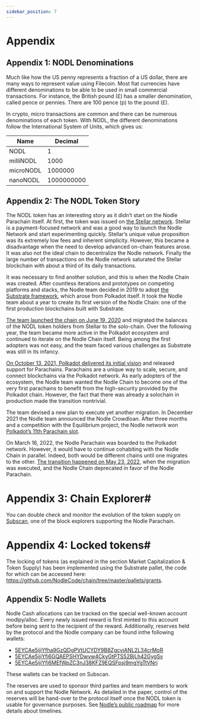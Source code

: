 ```yaml
---
sidebar_position: 7
---
```


# Appendix

## Appendix 1: NODL Denominations
Much like how the US penny represents a fraction of a US dollar, there are many ways to represent value using Filecoin.  Most fiat currencies have different denominations to be able to be used in small commercial transactions. For instance, the British pound (£) has a smaller denomination, called pence or pennies. There are 100 pence (p) to the pound (£).

In crypto, micro transactions are common and there can be numerous denominations of each token. With NODL, the different denominations follow the International System of Units, which gives us:

| Name | Decimal |
| ----------- | ----------- |
| NODL | 1       |
| milliNODL | 1000        |
| microNODL | 1000000        |
| nanoNODL | 1000000000        |



## Appendix 2: The NODL Token Story

The NODL token has an interesting story as it didn’t start on the Nodle Parachain itself. 
At first, the token was issued on [the Stellar network](http://stellar.org). Stellar is a payment-focused network and was a good way to launch the Nodle Network and start experimenting quickly. Stellar’s unique value proposition was its extremely low fees and inherent simplicity. However, this became a disadvantage when the need to develop advanced on-chain features arose. It was also not the ideal chain to decentralize the Nodle network. Finally the large number of transactions on the Nodle network saturated the Stellar blockchain with about a third of its daily transactions.

It was necessary to find another solution, and this is when the Nodle Chain was created. After countless iterations and prototypes on competing platforms and stacks, the Nodle team decided in 2019 to adopt [the Substrate framework](https://docs.substrate.io/), which arose from Polkadot itself. It took the Nodle team about a year to create its first version of the Nodle Chain: one of the first production blockchains built with Substrate.
 
[The team launched the chain on June 19, 2020](https://nodle.medium.com/nodle-chain-is-live-on-mainnet-dbef8365053f) and migrated the balances of the NODL token holders from Stellar to the solo-chain. Over the following year, the team became more active in the Polkadot ecosystem and continued to iterate on the Nodle Chain itself. Being among the first adopters was not easy, and the team faced various challenges as Substrate was still in its infancy. 

[On October 13, 2021, Polkadot delivered its initial vision](https://polkadot.network/blog/polkadot-is-ready-for-parachains/) and released support for Parachains. Parachains are a unique way to scale, secure, and connect blockchains via the Polkadot network. As early adopters of the ecosystem, the Nodle team wanted the Nodle Chain to become one of the very first parachains to benefit from the high-security provided by the Polkadot chain. However, the fact that there was already a solochain in production made the transition nontrivial.

The team devised a new plan to execute yet another migration. In December 2021 the Nodle team announced the Nodle Crowdloan.
After three months and a competition with the Equilibrium project, the Nodle network won [Polkadot’s 11th Parachain slot](https://medium.com/nodle-io/nodle-wins-the-11th-polkadot-parachain-slot-a906f9906c6f). 

On March 16, 2022, the Nodle Parachain was boarded to the Polkadot network. However, it would have to continue cohabiting with the Nodle Chain in parallel. Indeed, both would be different chains until one migrates to the other. [The transition happened on May 23, 2022](https://medium.com/nodle-io/nodle-parachain-is-live-on-polkadot-e6c53e416b0f), when the migration was executed, and the Nodle Chain deprecated in favor of the Nodle Parachain.

# Appendix 3: Chain Explorer#

You can double check and monitor the evolution of the token supply on [Subscan](https://nodle.subscan.io/tools/charts?type=token_supply), one of the block explorers supporting the Nodle Parachain.

# Appendix 4: Locked tokens#
The locking of tokens (as explained in the section Market Capitalization & Token Supply) has been implemented using the Substrate pallet, the code for which can be accessed here:
https://github.com/NodleCode/chain/tree/master/pallets/grants.

## Appendix 5: Nodle Wallets

Nodle Cash allocations can be tracked on the special well-known account modlpy/alloc. Every newly issued reward is first minted to this account before being sent to the recipient of the reward.
Additionally, reserves held by the protocol and the Nodle company can be found inthe following wallets:
- [5EYCAe5ijiYfha9GzQDgPVtUCYDY9B8ZgcyiANL2L34crMoR](https://nodle.subscan.io/account/5EYCAe5ijiYfha9GzQDgPVtUCYDY9B8ZgcyiANL2L34crMoR)
- [5EYCAe5ijiYfi6GQAEPSHYDwvw4CkyGtPTS52BjLh42GygSv](https://nodle.subscan.io/account/5EYCAe5ijiYfi6GQAEPSHYDwvw4CkyGtPTS52BjLh42GygSv)
- [5EYCAe5ijiYfi6MEfWpZC3nJ38KFZ9EQSFpsj9mgYgTtVNri](https://nodle.subscan.io/account/5EYCAe5ijiYfi6MEfWpZC3nJ38KFZ9EQSFpsj9mgYgTtVNri)

These wallets can be tracked on Subscan.

The reserves are used to sponsor third parties and team members to work on and support the Nodle Network. As detailed in the paper, control of the reserves will be hand-over to the protocol itself once the NODL token is usable for governance purposes. See [Nodle’s public roadmap](https://www.nodle.com/Nodle-Roadmap-2022.pdf) for more details about timelines.
